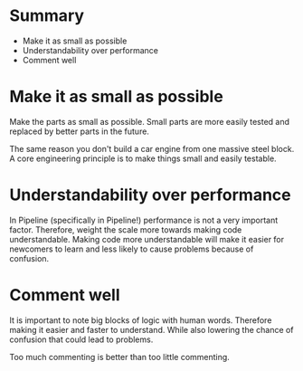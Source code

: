 # Summary

* Make it as small as possible
* Understandability over performance
* Comment well

# Make it as small as possible

Make the parts as small as possible. Small parts are more easily tested and replaced by better parts in the future.

The same reason you don't build a car engine from one massive steel block. A core engineering principle is to make things small and easily testable.

# Understandability over performance

In Pipeline (specifically in Pipeline!) performance is not a very important factor. Therefore, weight the scale more towards making code understandable. Making code more understandable will make it easier for newcomers to learn and less likely to cause problems because of confusion.

# Comment well

It is important to note big blocks of logic with human words. Therefore making it easier and faster to understand. While also lowering the chance of confusion that could lead to problems.

Too much commenting is better than too little commenting.